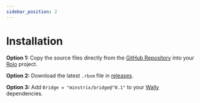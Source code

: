 ```yaml
---
sidebar_position: 2
---
```


# Installation

**Option 1:** Copy the source files directly from the [GitHub Repository](https://github.com/Minstrix/Bridge) into your [Rojo](https://github.com/rojo-rbx/rojo) project.

**Option 2:** Download the latest `.rbxm` file in [releases](https://github.com/Minstrix/Bridge/releases).

**Option 3:** Add `Bridge = "minstrix/bridge@^0.1"` to your [Wally](https://github.com/UpliftGames/wally) dependencies.
